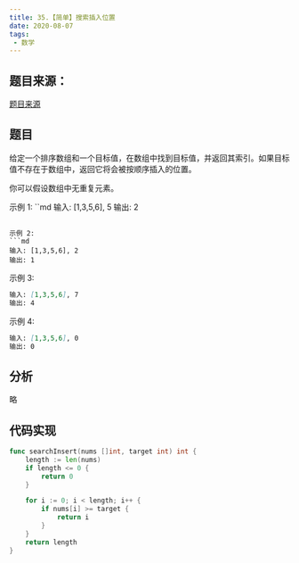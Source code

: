 ```yaml
---
title: 35.【简单】搜索插入位置
date: 2020-08-07
tags:
 - 数学
---
```


## 题目来源：
[题目来源]([链接网址](https://leetcode-cn.com/problems/search-insert-position/) "35.搜索插入位置")

## 题目
给定一个排序数组和一个目标值，在数组中找到目标值，并返回其索引。如果目标值不存在于数组中，返回它将会被按顺序插入的位置。

你可以假设数组中无重复元素。

示例 1:
``md
输入: [1,3,5,6], 5
输出: 2
```

示例 2:
```md
输入: [1,3,5,6], 2
输出: 1
```

示例 3:
```md
输入: [1,3,5,6], 7
输出: 4
```

示例 4:
```md
输入: [1,3,5,6], 0
输出: 0
```

## 分析
略

## 代码实现
```Go
func searchInsert(nums []int, target int) int {
    length := len(nums)
	if length <= 0 {
		return 0
	}

	for i := 0; i < length; i++ {
		if nums[i] >= target {
			return i
		}
	}
	return length
}
```